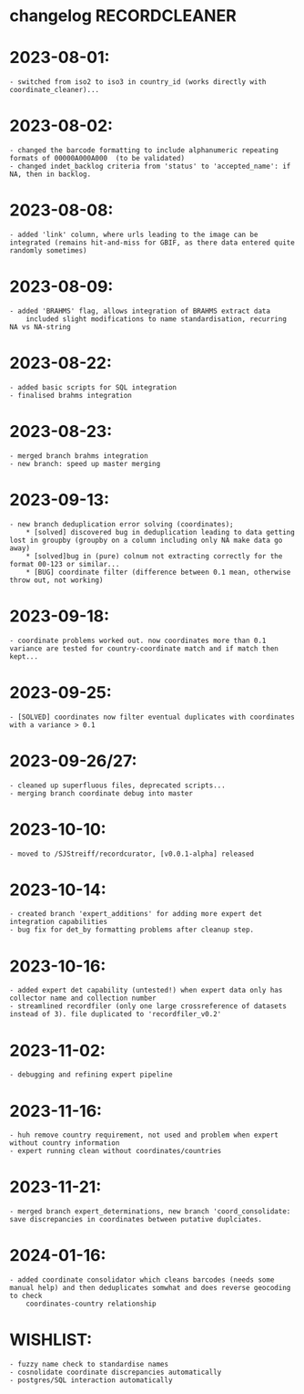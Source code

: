 # changelog RECORDCLEANER


# 2023-08-01:
    - switched from iso2 to iso3 in country_id (works directly with coordinate_cleaner)...

# 2023-08-02:
    - changed the barcode formatting to include alphanumeric repeating formats of 00000A000A000  (to be validated)
    - changed indet_backlog criteria from 'status' to 'accepted_name': if NA, then in backlog.

# 2023-08-08:
    - added 'link' column, where urls leading to the image can be integrated (remains hit-and-miss for GBIF, as there data entered quite randomly sometimes)
    
# 2023-08-09:
    - added 'BRAHMS' flag, allows integration of BRAHMS extract data
        included slight modifications to name standardisation, recurring NA vs NA-string 

# 2023-08-22:
    - added basic scripts for SQL integration
    - finalised brahms integration

# 2023-08-23:
    - merged branch brahms integration
    - new branch: speed up master merging

# 2023-09-13:
    - new branch deduplication error solving (coordinates);
        * [solved] discovered bug in deduplication leading to data getting lost in groupby (groupby on a column including only NA make data go away)
        * [solved]bug in (pure) colnum not extracting correctly for the format 00-123 or similar...
        * [BUG] coordinate filter (difference between 0.1 mean, otherwise throw out, not working)

# 2023-09-18:
    - coordinate problems worked out. now coordinates more than 0.1 variance are tested for country-coordinate match and if match then kept...

# 2023-09-25:
    - [SOLVED] coordinates now filter eventual duplicates with coordinates with a variance > 0.1

# 2023-09-26/27:
    - cleaned up superfluous files, deprecated scripts...
    - merging branch coordinate debug into master

# 2023-10-10:
    - moved to /SJStreiff/recordcurator, [v0.0.1-alpha] released

# 2023-10-14:
    - created branch 'expert_additions' for adding more expert det integration capabilities
    - bug fix for det_by formatting problems after cleanup step.

# 2023-10-16:
    - added expert det capability (untested!) when expert data only has collector name and collection number
    - streamlined recordfiler (only one large crossreference of datasets instead of 3). file duplicated to 'recordfiler_v0.2'
    
# 2023-11-02:
    - debugging and refining expert pipeline

# 2023-11-16:
    - huh remove country requirement, not used and problem when expert without country information
    - expert running clean without coordinates/countries

# 2023-11-21:
    - merged branch expert_determinations, new branch 'coord_consolidate: save discrepancies in coordinates between putative duplciates.

# 2024-01-16:
    - added coordinate consolidator which cleans barcodes (needs some manual help) and then deduplicates somwhat and does reverse geocoding to check
        coordinates-country relationship
    


# WISHLIST:
    - fuzzy name check to standardise names
    - cosnolidate coordinate discrepancies automatically
    - postgres/SQL interaction automatically